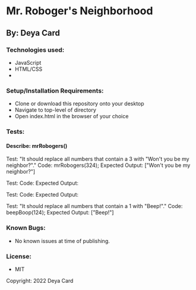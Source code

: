 # Mr. Roboger's Neighborhood

## By: Deya Card

### Technologies used:

* JavaScript
* HTML/CSS
* 

### Setup/Installation Requirements:

* Clone or download this repository onto your desktop
* Navigate to top-level of directory
* Open index.html in the browser of your choice


### Tests:


#### Describe: mrRobogers()

Test: "It should replace all numbers that contain a 3 with "Won't you be my neighbor?"."
Code: mrRobogers(324);
Expected Output: ["Won't you be my neighbor?"]

Test: 
Code:
Expected Output:

Test:
Code:
Expected Output:

Test: "It should replace all numbers that contain a 1 with "Beep!"."
Code: beepBoop(124);
Expected Output: ["Beep!"]








### Known Bugs:
* No known issues at time of publishing.



### License: 
* MIT

Copyright: 2022 Deya Card


